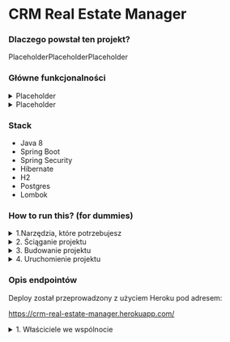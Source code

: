 # CRM Real Estate Manager

### Dlaczego powstał ten projekt?

PlaceholderPlaceholderPlaceholder

### Główne funkcjonalności 

<details><summary> Placeholder </summary>
<p>
PlaceholderPlaceholderPlaceholder

- PlaceholderPlaceholderPlaceholder
- PlaceholderPlaceholderPlaceholder
</p>
</details>

<details><summary> Placeholder </summary>
<p>

PlaceholderPlaceholderPlaceholder

- PlaceholderPlaceholderPlaceholder
</p>
</details>

### Stack

* Java 8
* Spring Boot
* Spring Security
* Hibernate
* H2
* Postgres
* Lombok

### How to run this? (for dummies)
<details><summary> 1.Narzędzia, które potrzebujesz </summary>
<p>

* Java 8 - Placeholder
* Maven - https://maven.apache.org/download.cgi
* Projekt - https://github.com/Dragdas/CRM-real-estate-manager
</p>
</details>

<details><summary> 2.  Ściąganie projektu </summary>
<p>

#### Nie masz gita:
* otwórz link https://github.com/Dragdas/PressArticleApi.git
* kliknij zielony przycisk "code" a następnie "download zip"

#### Masz gita:
* przejdź do folderu, do którego chcesz ściągnąć projekt
* uruchom cmd (możesz wpisać cmd w pasku adresu)
* użyj komendy:
```
git clone https://github.com/Dragdas/PressArticleApi.git
```
</p>
</details>

<details><summary> 3. Budowanie projektu </summary>
<p>

#### Jeżeli mvn jest zdefiniowany w Twoich zmiennych środowiskowych:
* przejdź do ściągniętego repozytorium (przez cmd lub ponownie wpisz cmd w adresie folderu)
* użyj komendy
```
mvn clean install
```
#### Jeżeli mvn nie jest zdefiniowane w Twoich zmiennych środowiskowych:

* możesz podać dokladną ścieżkę do pliku mvn znajdującego się w archiwum z pkt 1.
  Przykładowa komenda:
```
  "C:\Program Files\maven\bin\mvn" clean install
```
</p>
</details>

<details><summary> 4. Uruchomienie projektu </summary>
<p>

#### Jeżeli chcesz użyć mavena
* w głównym folderze projektu użyj komendy:
```
  mvn spring-boot:run
```

#### Jeżeli Java jest zdefiniowana w Twoich zmiennych środowiskowych
* przejdź do folderu target w ściągniętym repozytorium
* użyj komendy:
```
java -jar PressArticleApi-0.0.1-SNAPSHOT.jar
```
#### Jeżeli Java nie jest zdefiniowana w Twoich zmiennych środowiskowych
* użyj dokładnej ścieżki do pliku Java.exe znajdującego się w Java JDK z pkt 1. Przykładowa komenda:
```
"C:\Program Files\Java\jdk-11.0.15.1\bin\java" -jar PressArticleApi-0.0.1-SNAPSHOT.jar
```
</p>
</details>

### Opis endpointów

Deploy został przeprowadzony z użyciem Heroku pod adresem: 

https://crm-real-estate-manager.herokuapp.com/

<details><summary> 1. Właściciele we wspólnocie </summary>
<p>

#### Get all owners

```http
  GET /v1/owners
```

#### Get owner

```http
  GET /v1/owners/${ownerId}
```

| Parameter | Type   | Description                        |
| :-------- | :----- | :--------------------------------- |
| `ownerId` | `Long` | **Required**. Id of owner to fetch |

#### Delete owner

```http
  DELETE /v1/owners/${ownerId}
```

| Parameter | Type   | Description                         |
| :-------- | :----- | :---------------------------------  |
| `ownerId` | `Long` | **Required**. Id of owner to delete |

#### Edit owner

```http
  PUT /v1/owners
```

| Parameter           | Type     | Description                       |
| :------------------ | :------- | :-------------------------------  |
| `ownerId`           | `String` | **Required**. Id of owner to edit |
| `personalData`      | `String` | Owner's personal data             |
| `forwardingAddress` | `String` | Accomodation address              |
| `dataToInvoice`     | `String` | Data to invoice                   |
| `addressToInvoice`  | `String` | Address to send invoice to        |

#### Create owner

```http
  POST /v1/owners
```

| Parameter           | Type     | Description                       |
| :------------------ | :------- | :-------------------------------  |
| `ownerId`           | `String` | **Required**. Id of owner to edit |
| `personalData`      | `String` | Owner's personal data             |
| `forwardingAddress` | `String` | Accomodation address              |
| `dataToInvoice`     | `String` | Data to invoice                   |
| `addressToInvoice`  | `String` | Address to send invoice to        |
</p>
</details>
